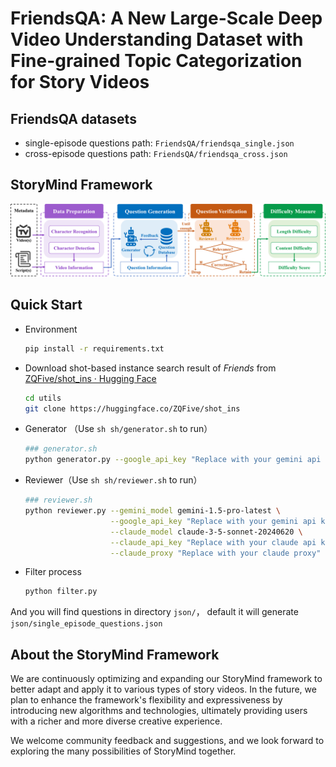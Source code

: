 # FriendsQA: A New Large-Scale Deep Video Understanding Dataset with Fine-grained Topic Categorization for Story Videos



## FriendsQA datasets

- single-episode questions path: `FriendsQA/friendsqa_single.json`
- cross-episode questions path: `FriendsQA/friendsqa_cross.json`



## StoryMind Framework

![图片名称](./assets/framework.png)



## Quick Start

- Environment

  ```bash
  pip install -r requirements.txt
  ```

- Download shot-based instance search result of *Friends* from [ZQFive/shot_ins · Hugging Face](https://huggingface.co/ZQFive/shot_ins) 

  ```bash
  cd utils
  git clone https://huggingface.co/ZQFive/shot_ins
  ```

- Generator （Use `sh sh/generator.sh` to run）

  ```bash
  ### generator.sh
  python generator.py --google_api_key "Replace with your gemini api key" --num_workers 1  --worker 0  --begin 0  --end 250 
  ```

- Reviewer（Use `sh sh/reviewer.sh` to run）

  ```bash
  ### reviewer.sh
  python reviewer.py --gemini_model gemini-1.5-pro-latest \
                     --google_api_key "Replace with your gemini api key" \
                     --claude_model claude-3-5-sonnet-20240620 \
                     --claude_api_key "Replace with your claude api key" \
                     --claude_proxy "Replace with your claude proxy"
  ```

- Filter process

  ```bash
  python filter.py
  ```

And you will find questions in directory `json/`， default it will generate `json/single_episode_questions.json`



## About the StoryMind Framework

We are continuously optimizing and expanding our StoryMind framework to better adapt and apply it to various types of story videos. In the future, we plan to enhance the framework's flexibility and expressiveness by introducing new algorithms and technologies, ultimately providing users with a richer and more diverse creative experience.

We welcome community feedback and suggestions, and we look forward to exploring the many possibilities of StoryMind together.
